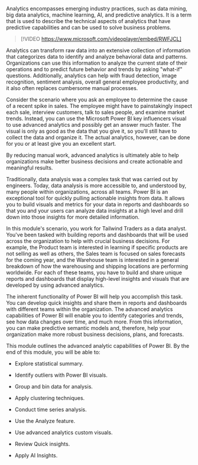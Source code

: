 Analytics encompasses emerging industry practices, such as data mining, big data analytics, machine learning, AI, and predictive analytics. It is a term that is used to describe the technical aspects of analytics that have predictive capabilities and can be used to solve business problems.

> [!VIDEO https://www.microsoft.com/videoplayer/embed/RWFJCL]

Analytics can transform raw data into an extensive collection of information that categorizes data to identify and analyze behavioral data and patterns. Organizations can use this information to analyze the current state of their operations and to predict future behavior and trends by asking "what-if" questions. Additionally, analytics can help with fraud detection, image recognition, sentiment analysis, overall general employee productivity, and it also often replaces cumbersome manual processes.

Consider the scenario where you ask an employee to determine the cause of a recent spike in sales. The employee might have to painstakingly inspect each sale, interview customers, talk to sales people, and examine market trends. Instead, you can use the Microsoft Power BI key influencers visual to use advanced analytics and possibly get an answer much faster. The visual is only as good as the data that you give it, so you'll still have to collect the data and organize it. The actual analytics, however, can be done for you or at least give you an excellent start.

By reducing manual work, advanced analytics is ultimately able to help organizations make better business decisions and create actionable and meaningful results.

Traditionally, data analysis was a complex task that was carried out by engineers. Today, data analysis is more accessible to, and understood by, many people within organizations, across all teams. Power BI is an exceptional tool for quickly pulling actionable insights from data. It allows you to build visuals and metrics for your data in reports and dashboards so that you and your users can analyze data insights at a high level and drill down into those insights for more detailed information.

In this module's scenario, you work for Tailwind Traders as a data analyst. You've been tasked with building reports and dashboards that will be used across the organization to help with crucial business decisions. For example, the Product team is interested in learning if specific products are not selling as well as others, the Sales team is focused on sales forecasts for the coming year, and the Warehouse team is interested in a general breakdown of how the warehousing and shipping locations are performing worldwide. For each of these teams, you have to build and share unique reports and dashboards that display high-level insights and visuals that are developed by using advanced analytics.

The inherent functionality of Power BI will help you accomplish this task. You can develop quick insights and share them in reports and dashboards with different teams within the organization. The advanced analytics capabilities of Power BI will enable you to identify categories and trends, see how data changes over time, and much more. From this information, you can make predictive semantic models and, therefore, help your organization make more robust business decisions, plans, and forecasts.

This module outlines the advanced analytic capabilities of Power BI. By the end of this module, you will be able to: 

-   Explore statistical summary.

-   Identify outliers with Power BI visuals.

-   Group and bin data for analysis.

-   Apply clustering techniques.

-   Conduct time series analysis.

-   Use the Analyze feature.

-   Use advanced analytics custom visuals.

-   Review Quick insights.

-   Apply AI Insights.
